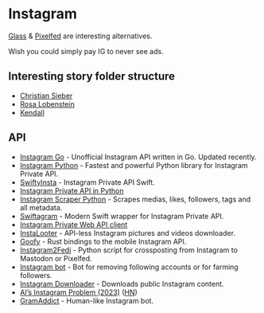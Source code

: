 # Instagram

[Glass](https://glass.photo/) & [Pixelfed](https://pixelfed.org/) are interesting alternatives.

Wish you could simply pay IG to never see ads.

## Interesting story folder structure

- [Christian Sieber](https://www.instagram.com/christiansieber/)
- [Rosa Lobenstein](https://www.instagram.com/rosa_vonlobenstein/)
- [Kendall](https://www.instagram.com/kendalljenner/)

## API

- [Instagram Go](https://github.com/Davincible/goinsta) - Unofficial Instagram API written in Go. Updated recently.
- [Instagram Python](https://github.com/adw0rd/instagrapi) - Fastest and powerful Python library for Instagram Private API.
- [SwiftyInsta](https://github.com/TheM4hd1/SwiftyInsta) - Instagram Private API Swift.
- [Instagram Private API in Python](https://github.com/ping/instagram_private_api)
- [Instagram Scraper Python](https://github.com/realsirjoe/instagram-scraper) - Scrapes medias, likes, followers, tags and all metadata.
- [Swiftagram](https://github.com/sbertix/Swiftagram) - Modern Swift wrapper for Instagram Private API.
- [Instagram Private Web API client](https://github.com/jlobos/instagram-web-api)
- [InstaLooter](https://github.com/althonos/InstaLooter) - API-less Instagram pictures and videos downloader.
- [Goofy](https://github.com/yvessavoy/goofy) - Rust bindings to the mobile Instagram API.
- [Instagram2Fedi](https://github.com/Horhik/Instagram2Fedi) - Python script for crossposting from Instagram to Mastodon or Pixelfed.
- [Instagram bot](https://github.com/czQery/instagram-bot) - Bot for removing following accounts or for farming followers.
- [Instagram Downloader](https://github.com/Algore101/Instagram-Downloader) - Downloads public Instagram content.
- [AI’s Instagram Problem (2023)](https://www.deeplearning.ai/the-batch/someone-elses-cool-ai-project-doesnt-make-your-project-less-valuable/) ([HN](https://news.ycombinator.com/item?id=34916154))
- [GramAddict](https://github.com/GramAddict/bot) - Human-like Instagram bot.

